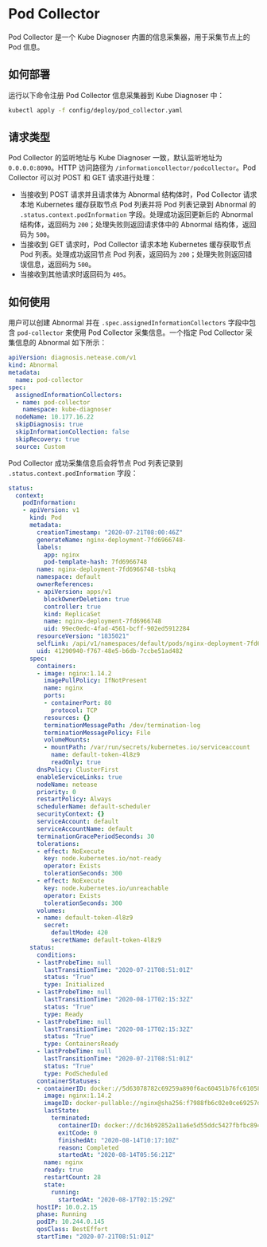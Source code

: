 # Pod Collector

Pod Collector 是一个 Kube Diagnoser 内置的信息采集器，用于采集节点上的 Pod 信息。

## 如何部署

运行以下命令注册 Pod Collector 信息采集器到 Kube Diagnoser 中：

```bash
kubectl apply -f config/deploy/pod_collector.yaml
```

## 请求类型

Pod Collector 的监听地址与 Kube Diagnoser 一致，默认监听地址为 `0.0.0.0:8090`。HTTP 访问路径为 `/informationcollector/podcollector`。Pod Collector 可以对 POST 和 GET 请求进行处理：

* 当接收到 POST 请求并且请求体为 Abnormal 结构体时，Pod Collector 请求本地 Kubernetes 缓存获取节点 Pod 列表并将 Pod 列表记录到 Abnormal 的 `.status.context.podInformation` 字段。处理成功返回更新后的 Abnormal 结构体，返回码为 `200`；处理失败则返回请求体中的 Abnormal 结构体，返回码为 `500`。
* 当接收到 GET 请求时，Pod Collector 请求本地 Kubernetes 缓存获取节点 Pod 列表。处理成功返回节点 Pod 列表，返回码为 `200`；处理失败则返回错误信息，返回码为 `500`。
* 当接收到其他请求时返回码为 `405`。

## 如何使用

用户可以创建 Abnormal 并在 `.spec.assignedInformationCollectors` 字段中包含 `pod-collector` 来使用 Pod Collector 采集信息。一个指定 Pod Collector 采集信息的 Abnormal 如下所示：

```yaml
apiVersion: diagnosis.netease.com/v1
kind: Abnormal
metadata:
  name: pod-collector
spec:
  assignedInformationCollectors:
  - name: pod-collector
    namespace: kube-diagnoser
  nodeName: 10.177.16.22
  skipDiagnosis: true
  skipInformationCollection: false
  skipRecovery: true
  source: Custom
```

Pod Collector 成功采集信息后会将节点 Pod 列表记录到 `.status.context.podInformation` 字段：

```yaml
status:
  context:
    podInformation:
    - apiVersion: v1
      kind: Pod
      metadata:
        creationTimestamp: "2020-07-21T08:00:46Z"
        generateName: nginx-deployment-7fd6966748-
        labels:
          app: nginx
          pod-template-hash: 7fd6966748
        name: nginx-deployment-7fd6966748-tsbkq
        namespace: default
        ownerReferences:
        - apiVersion: apps/v1
          blockOwnerDeletion: true
          controller: true
          kind: ReplicaSet
          name: nginx-deployment-7fd6966748
          uid: 99ec0edc-4fad-4561-bcff-902ed5912284
        resourceVersion: "1835021"
        selfLink: /api/v1/namespaces/default/pods/nginx-deployment-7fd6966748-tsbkq
        uid: 41290940-f767-48e5-b6db-7ccbe51ad482
      spec:
        containers:
        - image: nginx:1.14.2
          imagePullPolicy: IfNotPresent
          name: nginx
          ports:
          - containerPort: 80
            protocol: TCP
          resources: {}
          terminationMessagePath: /dev/termination-log
          terminationMessagePolicy: File
          volumeMounts:
          - mountPath: /var/run/secrets/kubernetes.io/serviceaccount
            name: default-token-4l8z9
            readOnly: true
        dnsPolicy: ClusterFirst
        enableServiceLinks: true
        nodeName: netease
        priority: 0
        restartPolicy: Always
        schedulerName: default-scheduler
        securityContext: {}
        serviceAccount: default
        serviceAccountName: default
        terminationGracePeriodSeconds: 30
        tolerations:
        - effect: NoExecute
          key: node.kubernetes.io/not-ready
          operator: Exists
          tolerationSeconds: 300
        - effect: NoExecute
          key: node.kubernetes.io/unreachable
          operator: Exists
          tolerationSeconds: 300
        volumes:
        - name: default-token-4l8z9
          secret:
            defaultMode: 420
            secretName: default-token-4l8z9
      status:
        conditions:
        - lastProbeTime: null
          lastTransitionTime: "2020-07-21T08:51:01Z"
          status: "True"
          type: Initialized
        - lastProbeTime: null
          lastTransitionTime: "2020-08-17T02:15:32Z"
          status: "True"
          type: Ready
        - lastProbeTime: null
          lastTransitionTime: "2020-08-17T02:15:32Z"
          status: "True"
          type: ContainersReady
        - lastProbeTime: null
          lastTransitionTime: "2020-07-21T08:51:01Z"
          status: "True"
          type: PodScheduled
        containerStatuses:
        - containerID: docker://5d63078782c69259a890f6ac60451b76fc61058ad743a207490ce960737b308f
          image: nginx:1.14.2
          imageID: docker-pullable://nginx@sha256:f7988fb6c02e0ce69257d9bd9cf37ae20a60f1df7563c3a2a6abe24160306b8d
          lastState:
            terminated:
              containerID: docker://dc36b92852a11a6e5d55ddc5427fbfbc89413e456f6b33fff254fb5ac1c00126
              exitCode: 0
              finishedAt: "2020-08-14T10:17:10Z"
              reason: Completed
              startedAt: "2020-08-14T05:56:21Z"
          name: nginx
          ready: true
          restartCount: 28
          state:
            running:
              startedAt: "2020-08-17T02:15:29Z"
        hostIP: 10.0.2.15
        phase: Running
        podIP: 10.244.0.145
        qosClass: BestEffort
        startTime: "2020-07-21T08:51:01Z"
```
